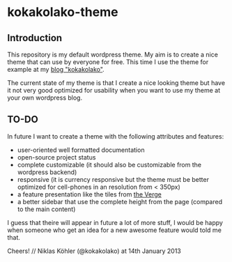 kokakolako-theme
================

Introduction
----------------
This repository is my default wordpress theme. My aim is to create a nice theme that can use by everyone for free. This time I use the theme for example at my [blog "kokakolako"](http://kokakolako.de).

The current state of my theme is that I create a nice looking theme but have it not very good optimized for usability when you want to use my theme at your own wordpress blog.

TO-DO
----------------

In future I want to create a theme with the following attributes and features:

* user-oriented well formatted documentation
* open-source project status
* complete customizable (it should also be customizable from the wordpress backend)
* responsive (it is currency responsive but the theme must be better optimized for cell-phones in an resolution from < 350px)
* a feature presentation like the tiles from [the Verge](http://theverge.com)
* a better sidebar that use the complete height from the page (compared to the main content)

I guess that theire will appear in future a lot of more stuff, I would be happy when someone who get an idea for a new awesome feature would told me that.

Cheers! // Niklas Köhler (@kokakolako) at 14th January 2013